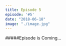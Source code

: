 ```yaml
---
title: Episode 5
episode: '#5'
date: "2018-06-18"
image: "./image.jpg"
---
```


#####Episode is Coming...

